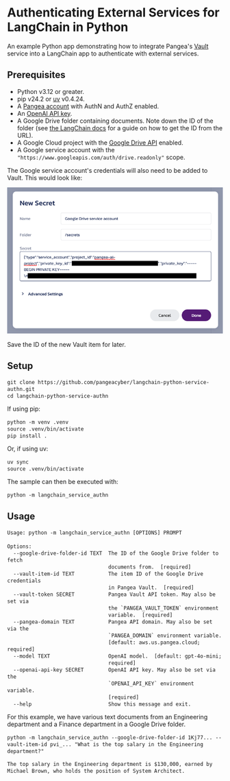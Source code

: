 # Authenticating External Services for LangChain in Python

An example Python app demonstrating how to integrate Pangea's [Vault][] service
into a LangChain app to authenticate with external services.

## Prerequisites

- Python v3.12 or greater.
- pip v24.2 or [uv][] v0.4.24.
- A [Pangea account][Pangea signup] with AuthN and AuthZ enabled.
- An [OpenAI API key][OpenAI API keys].
- A Google Drive folder containing documents. Note down the ID of the folder
  (see [the LangChain docs][retrieve-the-google-docs] for a guide on how to get
  the ID from the URL).
- A Google Cloud project with the [Google Drive API][] enabled.
- A Google service account with the `"https://www.googleapis.com/auth/drive.readonly"`
  scope.

The Google service account's credentials will also need to be added to Vault.
This would look like:

![New Secret prompt in Vault](./.github/assets/vault-new-secret.png)

Save the ID of the new Vault item for later.

## Setup

```shell
git clone https://github.com/pangeacyber/langchain-python-service-authn.git
cd langchain-python-service-authn
```

If using pip:

```shell
python -m venv .venv
source .venv/bin/activate
pip install .
```

Or, if using uv:

```shell
uv sync
source .venv/bin/activate
```

The sample can then be executed with:

```shell
python -m langchain_service_authn
```

## Usage

```
Usage: python -m langchain_service_authn [OPTIONS] PROMPT

Options:
  --google-drive-folder-id TEXT  The ID of the Google Drive folder to fetch
                                 documents from.  [required]
  --vault-item-id TEXT           The item ID of the Google Drive credentials
                                 in Pangea Vault.  [required]
  --vault-token SECRET           Pangea Vault API token. May also be set via
                                 the `PANGEA_VAULT_TOKEN` environment
                                 variable.  [required]
  --pangea-domain TEXT           Pangea API domain. May also be set via the
                                 `PANGEA_DOMAIN` environment variable.
                                 [default: aws.us.pangea.cloud; required]
  --model TEXT                   OpenAI model.  [default: gpt-4o-mini;
                                 required]
  --openai-api-key SECRET        OpenAI API key. May also be set via the
                                 `OPENAI_API_KEY` environment variable.
                                 [required]
  --help                         Show this message and exit.
```

For this example, we have various text documents from an Engineering department
and a Finance department in a Google Drive folder.

```
python -m langchain_service_authn --google-drive-folder-id 1Kj77... --vault-item-id pvi_... "What is the top salary in the Engineering department?"
```

```
The top salary in the Engineering department is $130,000, earned by Michael Brown, who holds the position of System Architect.
```

[Vault]: https://pangea.cloud/docs/vault/
[Pangea signup]: https://pangea.cloud/signup
[OpenAI API keys]: https://platform.openai.com/api-keys
[Google Drive API]: https://console.cloud.google.com/flows/enableapi?apiid=drive.googleapis.com
[uv]: https://docs.astral.sh/uv/
[retrieve-the-google-docs]: https://python.langchain.com/docs/integrations/retrievers/google_drive/#retrieve-the-google-docs
